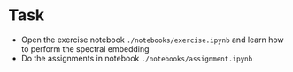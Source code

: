 # Task

- Open the exercise notebook `./notebooks/exercise.ipynb` and learn how to perform the spectral embedding
- Do the assignments in notebook `./notebooks/assignment.ipynb`